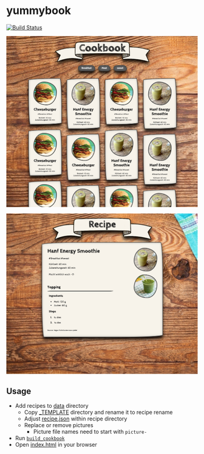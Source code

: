 # yummybook
[![Build Status](https://travis-ci.com/qoomon/yummybook.svg?branch=master)](https://travis-ci.com/qoomon/yummybook)

![Main](/doc/screenshots/main.png)

![Recipe](/doc/screenshots/recipe.png)

## Usage
* Add recipes to [data](data) directory
  * Copy [_TEMPLATE](_TEMPLATE) directory and rename it to recipe rename
  * Adjust [recipe.json](_TEMPLATE/recipe.json) within recipe directory
  * Replace or remove pictures
    * Picture file names need to start with `picture-`
* Run [`build_cookbook`](build_cookbook)
* Open [index.html](index.html) in your browser